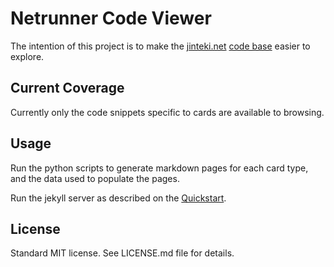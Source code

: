 # Netrunner Code Viewer

The intention of this project is to make the [jinteki.net](http://jinteki.net) [code base](https://github.com/mtgred/netrunner) easier to explore.

## Current Coverage

Currently only the code snippets specific to cards are available to browsing.

## Usage

Run the python scripts to generate markdown pages for each card type, and the data used to populate the pages.

Run the jekyll server as described on the [Quickstart](https://jekyllrb.com/docs/quickstart/).

## License

Standard MIT license. See LICENSE.md file for details.